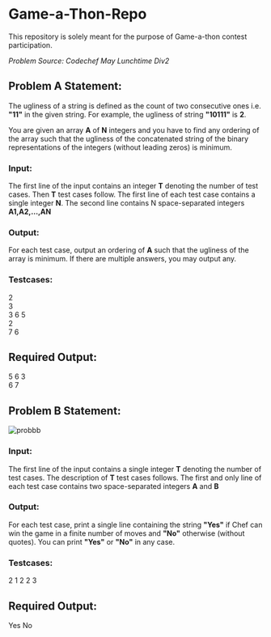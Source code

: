 # Game-a-Thon-Repo
This repository is solely meant for the purpose of Game-a-thon contest participation.

*Problem Source: Codechef May Lunchtime Div2*

## Problem A Statement: 
The ugliness of a string is defined as the count of two consecutive ones i.e. **"11"** in the given string. For example, the ugliness of string **"10111"** is **2**.

You are given an array **A** of **N** integers and you have to find any ordering of the array such that the ugliness of the concatenated string of the binary representations of the integers (without leading zeros) is minimum.

### Input:
The first line of the input contains an integer **T** denoting the number of test cases. Then **T** test cases follow.
The first line of each test case contains a single integer **N**.
The second line contains N space-separated integers  **A1,A2,…,AN**

### Output:
For each test case, output an ordering of **A** such that the ugliness of the array is minimum. If there are multiple answers, you may output any.

### Testcases:
2   
3  
3 6 5  
2   
7 6

## Required Output:
5 6 3  
6 7


## Problem B Statement: 
![probbb](https://user-images.githubusercontent.com/54187631/125495657-6720a6a6-5c09-477a-9451-9d0e91059099.PNG)

### Input:
The first line of the input contains a single integer **T** denoting the number of test cases. The description of **T** test cases follows.
The first and only line of each test case contains two space-separated integers **A** and **B**

### Output:
For each test case, print a single line containing the string **"Yes"** if Chef can win the game in a finite number of moves and **"No"** otherwise (without quotes). You can print **"Yes"** or **"No"** in any case.

### Testcases:
2
1 2
2 3

## Required Output:
Yes
No
